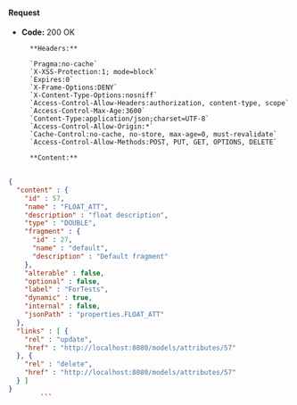 #### Request

* **Code:** 200 OK

        **Headers:**

        `Pragma:no-cache`
        `X-XSS-Protection:1; mode=block`
        `Expires:0`
        `X-Frame-Options:DENY`
        `X-Content-Type-Options:nosniff`
        `Access-Control-Allow-Headers:authorization, content-type, scope`
        `Access-Control-Max-Age:3600`
        `Content-Type:application/json;charset=UTF-8`
        `Access-Control-Allow-Origin:*`
        `Cache-Control:no-cache, no-store, max-age=0, must-revalidate`
        `Access-Control-Allow-Methods:POST, PUT, GET, OPTIONS, DELETE`

        **Content:**

```json
    
{
  "content" : {
    "id" : 57,
    "name" : "FLOAT_ATT",
    "description" : "float description",
    "type" : "DOUBLE",
    "fragment" : {
      "id" : 27,
      "name" : "default",
      "description" : "Default fragment"
    },
    "alterable" : false,
    "optional" : false,
    "label" : "ForTests",
    "dynamic" : true,
    "internal" : false,
    "jsonPath" : "properties.FLOAT_ATT"
  },
  "links" : [ {
    "rel" : "update",
    "href" : "http://localhost:8080/models/attributes/57"
  }, {
    "rel" : "delete",
    "href" : "http://localhost:8080/models/attributes/57"
  } ]
}
        ```
